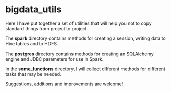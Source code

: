 # bigdata_utils

Here I have put together a set of utilities that will help you not to copy standard things from project to project.

The **spark** directory contains methods for creating a session, writing data to Hive tables and to HDFS.

The **postgres** directory contains methods for creating an SQLAlchemy engine and JDBC parameters for use in Spark.

In the **some_functions** directory, I will collect different methods for different tasks that may be needed.

Suggestions, additions and improvements are welcome!
